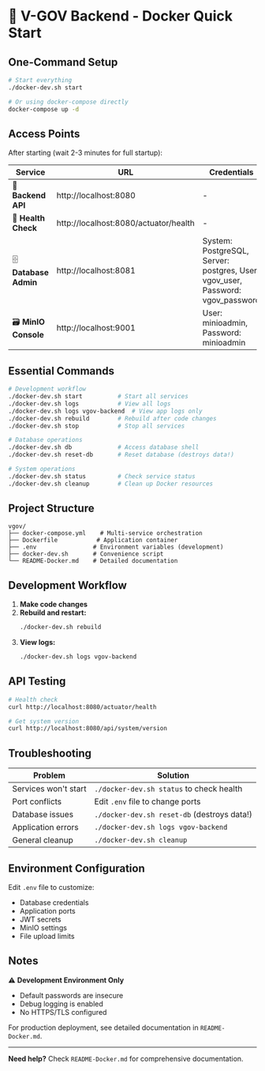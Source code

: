 # 🚀 V-GOV Backend - Docker Quick Start

## One-Command Setup

```bash
# Start everything
./docker-dev.sh start

# Or using docker-compose directly
docker-compose up -d
```

## Access Points

After starting (wait 2-3 minutes for full startup):

| Service | URL | Credentials |
|---------|-----|-------------|
| 🔗 **Backend API** | http://localhost:8080 | - |
| 🏥 **Health Check** | http://localhost:8080/actuator/health | - |
| 🗄️ **Database Admin** | http://localhost:8081 | System: PostgreSQL, Server: postgres, User: vgov_user, Password: vgov_password |
| 🗃️ **MinIO Console** | http://localhost:9001 | User: minioadmin, Password: minioadmin |

## Essential Commands

```bash
# Development workflow
./docker-dev.sh start          # Start all services
./docker-dev.sh logs           # View all logs
./docker-dev.sh logs vgov-backend  # View app logs only
./docker-dev.sh rebuild        # Rebuild after code changes
./docker-dev.sh stop           # Stop all services

# Database operations
./docker-dev.sh db             # Access database shell
./docker-dev.sh reset-db       # Reset database (destroys data!)

# System operations
./docker-dev.sh status         # Check service status
./docker-dev.sh cleanup        # Clean up Docker resources
```

## Project Structure

```
vgov/
├── docker-compose.yml    # Multi-service orchestration
├── Dockerfile           # Application container
├── .env                # Environment variables (development)
├── docker-dev.sh       # Convenience script
└── README-Docker.md    # Detailed documentation
```

## Development Workflow

1. **Make code changes**
2. **Rebuild and restart:**
   ```bash
   ./docker-dev.sh rebuild
   ```
3. **View logs:**
   ```bash
   ./docker-dev.sh logs vgov-backend
   ```

## API Testing

```bash
# Health check
curl http://localhost:8080/actuator/health

# Get system version
curl http://localhost:8080/api/system/version
```

## Troubleshooting

| Problem | Solution |
|---------|----------|
| Services won't start | `./docker-dev.sh status` to check health |
| Port conflicts | Edit `.env` file to change ports |
| Database issues | `./docker-dev.sh reset-db` (destroys data!) |
| Application errors | `./docker-dev.sh logs vgov-backend` |
| General cleanup | `./docker-dev.sh cleanup` |

## Environment Configuration

Edit `.env` file to customize:
- Database credentials
- Application ports
- JWT secrets
- MinIO settings
- File upload limits

## Notes

⚠️ **Development Environment Only**
- Default passwords are insecure
- Debug logging is enabled
- No HTTPS/TLS configured

For production deployment, see detailed documentation in `README-Docker.md`.

---

**Need help?** Check `README-Docker.md` for comprehensive documentation.
